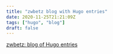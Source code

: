 ```yaml
---
title: "zwbetz blog with Hugo entries"
date: 2020-11-25T21:21:09Z
tags: ["hugo", "blog"]
draft: false
---
```

[zwbetz: blog of Hugo entries](https://zwbetz.com/tags/hugo/)